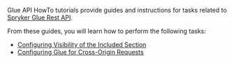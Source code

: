 Glue API HowTo tutorials provide guides and instructions for tasks related to [Spryker Glue Rest API](https://documentation.spryker.com/docs/en/glue-rest-api).

From these guides, you will learn how to perform the following tasks:

* [Configuring Visibility of the Included Section]( https://documentation.spryker.com/docs/en/ht-configuring-visibility-included-section-201903)
* [Configuring Glue for Cross-Origin Requests]( https://documentation.spryker.com/docs/en/ht-configuring-glue-for-cross-origin-requests-201903)